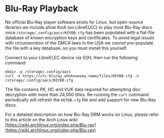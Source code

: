 # Blu-Ray Playback

No official Blu-Ray player software exists for Linux, but open-source libraries we include allow Kodi \(on LibreELEC\) to play most Blu-Ray discs once `/storage/.config/aacs/KEYDB.cfg` has been populated with a flat-file database of known encryption keys and certificates. To avoid legal issues with circumevntion of the DMCA laws in the USA we cannot pre-populate the file with a key database, so you must install this yourself.

Connect to your LibreELEC device via SSH, then run the following command:

```text
mkdir -p /storage/.config/aacs
curl -k https://vlc-bluray.whoknowsmy.name/files/KEYDB.cfg -o /storage/.config/aacs/KEYDB.cfg
```

The file contains PK, HC and VUK data required for attempting disc decryption with more than 24,000 titles. Re-running the `curl` command periodically will refresh the `KEYDB.cfg` file and add support for new Blu-Ray discs.

For a detailed description on how Blu-Ray DRM works on Linux, please refer to this article on the Arch Linux wiki: [https://wiki.archlinux.org/index.php/Blu-ray](https://wiki.archlinux.org/index.php/Blu-ray)

